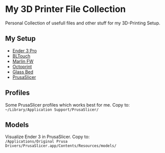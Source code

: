 # My 3D Printer File Collection
Personal Collection of usefull files and other stuff for my 3D-Printing Setup.

## My Setup
* [Ender 3 Pro](https://www.bastelgarage.ch/3d-drucker/3d-printer/ender-3-pro-3d-drucker)
* [BLTouch](https://www.bastelgarage.ch/3d-drucker/zubehor-3d-druck/original-bltouch-creality-nachrustkit-fur-cr-10-ender-3-ender-3-pro)
* [Marlin FW](https://marlinfw.org/)
* [Octoprint](https://octoprint.org/)
* [Glass Bed](https://www.bastelgarage.ch/3d-drucker/zubehor-3d-druck/235x235mm-gehartete-glasplatte-fur-ender-3-pro-cr-20-pro)
* [PrusaSlicer](https://www.prusa3d.com/prusaslicer/)

## Profiles
Some PrusaSlicer profiles which works best for me. Copy to:\
`~/Library/Application Support/PrusaSlicer/`

## Models
Visualize Ender 3 in PrusaSlicer. Copy to:\
`/Applications/Original Prusa Drivers/PrusaSlicer.app/Contents/Resources/models/`